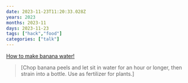```yaml
---
date: 2023-11-23T11:20:33.028Z
years: 2023
months: 2023-11
days: 2023-11-23
tags: ["hack","food"]
categories: ["talk"]
---
```

[How to make banana water!](https://www.instagram.com/reel/Cz62mzuvf3x/)

> [Chop banana peels and let sit in water for an hour or longer, then strain into a bottle. Use as fertilizer for plants.]
